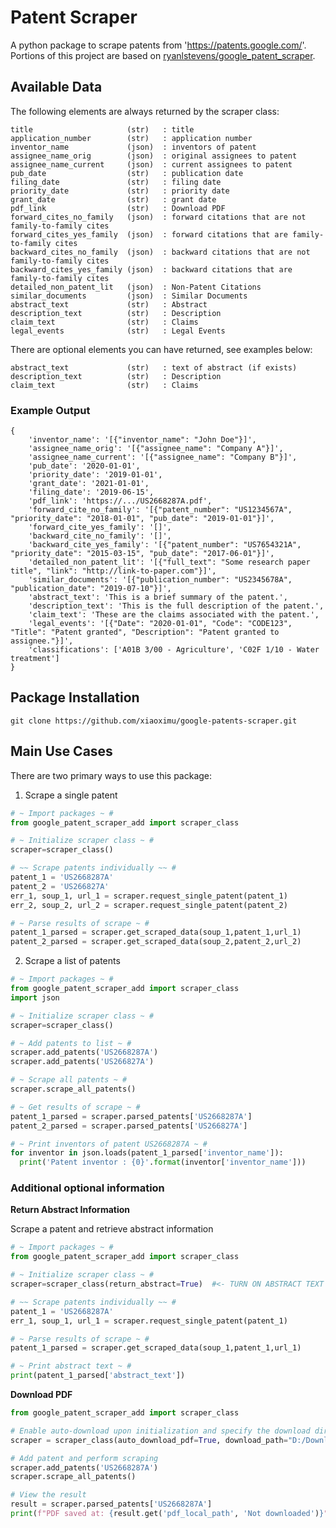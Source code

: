 # Patent Scraper
A python package to scrape patents from 'https://patents.google.com/'. Portions of this project are based on [ryanlstevens/google_patent_scraper](https://github.com/ryan_lstevens/google_patent_scraper).


## Available Data

The following elements are always returned by the scraper class:

    title                     (str)   : title
    application_number        (str)   : application number
    inventor_name             (json)  : inventors of patent 
    assignee_name_orig        (json)  : original assignees to patent
    assignee_name_current     (json)  : current assignees to patent
    pub_date                  (str)   : publication date
    filing_date               (str)   : filing date
    priority_date             (str)   : priority date
    grant_date                (str)   : grant date
    pdf_link                  (str)   : Download PDF
    forward_cites_no_family   (json)  : forward citations that are not family-to-family cites
    forward_cites_yes_family  (json)  : forward citations that are family-to-family cites
    backward_cites_no_family  (json)  : backward citations that are not family-to-family cites
    backward_cites_yes_family (json)  : backward citations that are family-to-family cites
    detailed_non_patent_lit   (json)  : Non-Patent Citations
    similar_documents         (json)  : Similar Documents
    abstract_text             (str)   : Abstract
    description_text          (str)   : Description
    claim_text                (str)   : Claims
    legal_events              (str)   : Legal Events

    
 There are optional elements you can have returned, see examples below:
 
    abstract_text             (str)   : text of abstract (if exists)     
    description_text          (str)   : Description
    claim_text                (str)   : Claims

### Example Output

```text
{
    'inventor_name': '[{"inventor_name": "John Doe"}]',
    'assignee_name_orig': '[{"assignee_name": "Company A"}]',
    'assignee_name_current': '[{"assignee_name": "Company B"}]',
    'pub_date': '2020-01-01',
    'priority_date': '2019-01-01',
    'grant_date': '2021-01-01',
    'filing_date': '2019-06-15',
    'pdf_link': 'https://.../US2668287A.pdf',
    'forward_cite_no_family': '[{"patent_number": "US1234567A", "priority_date": "2018-01-01", "pub_date": "2019-01-01"}]',
    'forward_cite_yes_family': '[]',
    'backward_cite_no_family': '[]',
    'backward_cite_yes_family': '[{"patent_number": "US7654321A", "priority_date": "2015-03-15", "pub_date": "2017-06-01"}]',
    'detailed_non_patent_lit': '[{"full_text": "Some research paper title", "link": "http://link-to-paper.com"}]',
    'similar_documents': '[{"publication_number": "US2345678A", "publication_date": "2019-07-10"}]',
    'abstract_text': 'This is a brief summary of the patent.',
    'description_text': 'This is the full description of the patent.',
    'claim_text': 'These are the claims associated with the patent.',
    'legal_events': '[{"Date": "2020-01-01", "Code": "CODE123", "Title": "Patent granted", "Description": "Patent granted to assignee."}]',
    'classifications': ['A01B 3/00 - Agriculture', 'C02F 1/10 - Water treatment']
}
```

## Package Installation

```git
git clone https://github.com/xiaoximu/google-patents-scraper.git
```

## Main Use Cases

There are two primary ways to use this package:
1. Scrape a single patent

```python
# ~ Import packages ~ #
from google_patent_scraper_add import scraper_class

# ~ Initialize scraper class ~ #
scraper=scraper_class() 

# ~~ Scrape patents individually ~~ #
patent_1 = 'US2668287A'
patent_2 = 'US266827A'
err_1, soup_1, url_1 = scraper.request_single_patent(patent_1)
err_2, soup_2, url_2 = scraper.request_single_patent(patent_2)

# ~ Parse results of scrape ~ #
patent_1_parsed = scraper.get_scraped_data(soup_1,patent_1,url_1)
patent_2_parsed = scraper.get_scraped_data(soup_2,patent_2,url_2)
```

2. Scrape a list of patents

```python
# ~ Import packages ~ #
from google_patent_scraper_add import scraper_class
import json

# ~ Initialize scraper class ~ #
scraper=scraper_class()

# ~ Add patents to list ~ #
scraper.add_patents('US2668287A')
scraper.add_patents('US266827A')

# ~ Scrape all patents ~ #
scraper.scrape_all_patents()

# ~ Get results of scrape ~ #
patent_1_parsed = scraper.parsed_patents['US2668287A']
patent_2_parsed = scraper.parsed_patents['US266827A']

# ~ Print inventors of patent US2668287A ~ #
for inventor in json.loads(patent_1_parsed['inventor_name']):
  print('Patent inventor : {0}'.format(inventor['inventor_name']))
```

### Additional optional information

__Return Abstract Information__

Scrape a patent and retrieve abstract information

```python
# ~ Import packages ~ #
from google_patent_scraper_add import scraper_class

# ~ Initialize scraper class ~ #
scraper=scraper_class(return_abstract=True)  #<- TURN ON ABSTRACT TEXT  

# ~~ Scrape patents individually ~~ #
patent_1 = 'US2668287A'
err_1, soup_1, url_1 = scraper.request_single_patent(patent_1)

# ~ Parse results of scrape ~ #
patent_1_parsed = scraper.get_scraped_data(soup_1,patent_1,url_1)

# ~ Print abstract text ~ #
print(patent_1_parsed['abstract_text'])
```

__Download PDF__

```python
from google_patent_scraper_add import scraper_class

# Enable auto-download upon initialization and specify the download directory
scraper = scraper_class(auto_download_pdf=True, download_path="D:/Downloads/PDFs")

# Add patent and perform scraping
scraper.add_patents('US2668287A')
scraper.scrape_all_patents()

# View the result
result = scraper.parsed_patents['US2668287A']
print(f"PDF saved at: {result.get('pdf_local_path', 'Not downloaded')}")
```